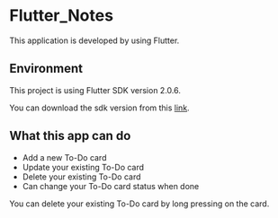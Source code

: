 # Flutter_Notes

This application is developed by using Flutter.

## Environment

This project is using Flutter SDK version 2.0.6.

You can download the sdk version from this [link](https://flutter.dev/docs/development/tools/sdk/releases).

## What this app can do

- Add a new To-Do card
- Update your existing To-Do card
- Delete your existing To-Do card 
- Can change your To-Do card status when done

You can delete your existing To-Do card by long pressing on the card.
